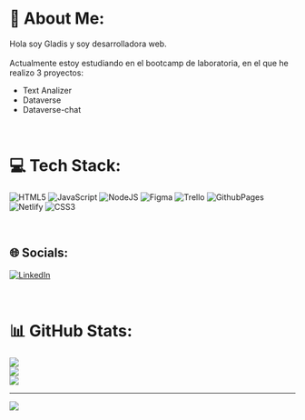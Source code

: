 <!--# ¡Hola, soy Gladis Danilu Farill Casiano! 👋


**Danilu-Farill/Danilu-Farill** is a ✨ _special_ ✨ repository because its `README.md` (this file) appears on your GitHub profile.

Here are some ideas to get you started:

- 🔭 I’m currently working on ...
- 🌱 I’m currently learning ...
- 👯 I’m looking to collaborate on ...
- 🤔 I’m looking for help with ...
- 💬 Ask me about ...
- 📫 How to reach me: ...
- 😄 Pronouns: ...
- ⚡ Fun fact: ...



¡Bienvenido a mi rincón en GitHub! Soy una apasionada desarrolladora web con un amor especial por [tecnologías o áreas específicas]. Me encanta trabajar en proyectos desafiantes que me permitan aprender y mejorar mis habilidades.

## Acerca de Mí

- 🎓 Actualmente estoy estudiando [tu carrera o área de enfoque].
- 💻 Tengo experiencia en [lenguajes de programación, frameworks o tecnologías que manejes].
- 🚀 Siempre estoy buscando formas de mejorar y aprender nuevas tecnologías.

## Mis Proyectos

Aquí algunos proyectos en los que he estado trabajando:

- [Proyecto 1](enlace al proyecto 1): Una breve descripción del proyecto.
- [Proyecto 2](enlace al proyecto 2): Otra breve descripción.

## Habilidades

- Lenguajes: [Lista de lenguajes de programación que manejas].
- Tecnologías: [Lista de tecnologías y herramientas que utilizas].
- ...

## Contacto

¡Hablemos! Puedes encontrarme en:

- [LinkedIn](enlace a tu perfil de LinkedIn)
- [Twitter](enlace a tu perfil de Twitter)
- [Correo Electrónico](tu@email.com)

¡Gracias por visitar mi perfil! Espero que encuentres interesantes mis proyectos y contribuciones.

-->


# 💫 About Me:
Hola soy Gladis y soy desarrolladora web. <br/>
<br/>
Actualmente estoy estudiando en el bootcamp de laboratoria, en el que he realizo 3 proyectos:
  <br/>
- Text Analizer<br/>
- Dataverse <br/>
- Dataverse-chat

<br/>

# 💻 Tech Stack:
![HTML5](https://img.shields.io/badge/html5-%23E34F26.svg?style=for-the-badge&logo=html5&logoColor=white) ![JavaScript](https://img.shields.io/badge/javascript-%23323330.svg?style=for-the-badge&logo=javascript&logoColor=%23F7DF1E) ![NodeJS](https://img.shields.io/badge/node.js-6DA55F?style=for-the-badge&logo=node.js&logoColor=white) ![Figma](https://img.shields.io/badge/figma-%23F24E1E.svg?style=for-the-badge&logo=figma&logoColor=white) ![Trello](https://img.shields.io/badge/Trello-%23026AA7.svg?style=for-the-badge&logo=Trello&logoColor=white) ![GithubPages](https://img.shields.io/badge/github%20pages-121013?style=for-the-badge&logo=github&logoColor=white) ![Netlify](https://img.shields.io/badge/netlify-%23000000.svg?style=for-the-badge&logo=netlify&logoColor=#00C7B7) ![CSS3](https://img.shields.io/badge/css3-%231572B6.svg?style=for-the-badge&logo=css3&logoColor=white)

<br/>

## 🌐 Socials:
[![LinkedIn](https://img.shields.io/badge/LinkedIn-%230077B5.svg?logo=linkedin&logoColor=white)](https://linkedin.com/in/gladis-danilu-farill-casiano) 


<br/>


# 📊 GitHub Stats:
![](https://github-readme-stats.vercel.app/api?username=Danilu-Farill&theme=radical&hide_border=true&include_all_commits=false&count_private=false)<br/>
![](https://github-readme-streak-stats.herokuapp.com/?user=Danilu-Farill&theme=radical&hide_border=true)<br/>
![](https://github-readme-stats.vercel.app/api/top-langs/?username=Danilu-Farill&theme=radical&hide_border=true&include_all_commits=false&count_private=false&layout=compact)

---
[![](https://visitcount.itsvg.in/api?id=Danilu-Farill&icon=0&color=0)](https://visitcount.itsvg.in)

<!-- Proudly created with GPRM ( https://gprm.itsvg.in ) -->
